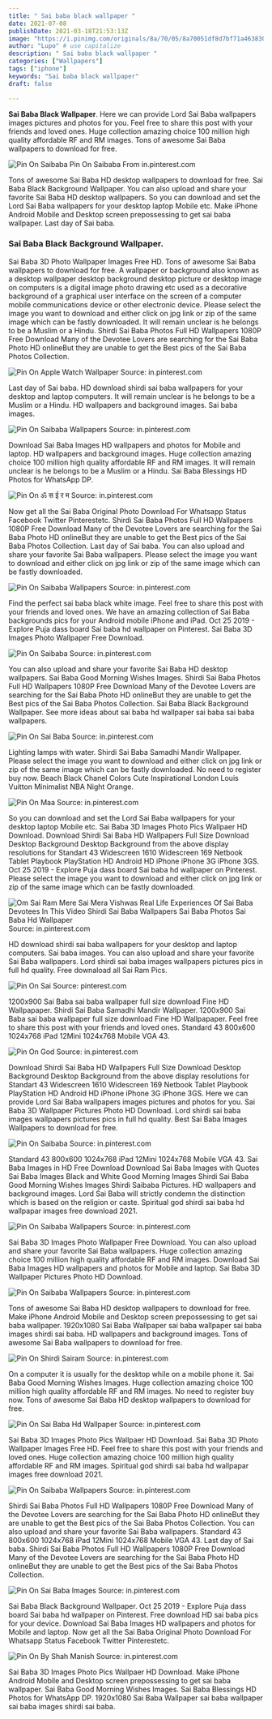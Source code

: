 ```yaml
---
title: " Sai baba black wallpaper "
date: 2021-07-08
publishDate: 2021-03-18T21:53:13Z
image: "https://i.pinimg.com/originals/8a/70/05/8a70051df8d7bf71a4638309797438cd.jpg"
author: "Lupo" # use capitalize
description: " Sai baba black wallpaper "
categories: ["Wallpapers"]
tags: ["iphone"]
keywords: "Sai baba black wallpaper"
draft: false

---
```



**Sai Baba Black Wallpaper**. Here we can provide Lord Sai Baba wallpapers images pictures and photos for you. Feel free to share this post with your friends and loved ones. Huge collection amazing choice 100 million high quality affordable RF and RM images. Tons of awesome Sai Baba wallpapers to download for free.

![Pin On Saibaba](https://i.pinimg.com/564x/d2/33/d1/d233d1ebf20683865881773f07ea1eda.jpg "Pin On Saibaba")
Pin On Saibaba From in.pinterest.com


Tons of awesome Sai Baba HD desktop wallpapers to download for free. Sai Baba Black Background Wallpaper. You can also upload and share your favorite Sai Baba HD desktop wallpapers. So you can download and set the Lord Sai Baba wallpapers for your desktop laptop Mobile etc. Make iPhone Android Mobile and Desktop screen prepossessing to get sai baba wallpaper. Last day of Sai baba.

### Sai Baba Black Background Wallpaper.

Sai Baba 3D Photo Wallpaper Images Free HD. Tons of awesome Sai Baba wallpapers to download for free. A wallpaper or background also known as a desktop wallpaper desktop background desktop picture or desktop image on computers is a digital image photo drawing etc used as a decorative background of a graphical user interface on the screen of a computer mobile communications device or other electronic device. Please select the image you want to download and either click on jpg link or zip of the same image which can be fastly downloaded. It will remain unclear is he belongs to be a Muslim or a Hindu. Shirdi Sai Baba Photos Full HD Wallpapers 1080P Free Download Many of the Devotee Lovers are searching for the Sai Baba Photo HD onlineBut they are unable to get the Best pics of the Sai Baba Photos Collection.


![Pin On Apple Watch Wallpaper](https://i.pinimg.com/564x/f4/93/63/f49363461d5b4d0609296798d4d1d538.jpg "Pin On Apple Watch Wallpaper")
Source: in.pinterest.com

Last day of Sai baba. HD download shirdi sai baba wallpapers for your desktop and laptop computers. It will remain unclear is he belongs to be a Muslim or a Hindu. HD wallpapers and background images. Sai baba images.

![Pin On Saibaba Wallpapers](https://i.pinimg.com/originals/ab/8d/2e/ab8d2eb9e9e54f8f97f31c61cc85e110.jpg "Pin On Saibaba Wallpapers")
Source: in.pinterest.com

Download Sai Baba Images HD wallpapers and photos for Mobile and laptop. HD wallpapers and background images. Huge collection amazing choice 100 million high quality affordable RF and RM images. It will remain unclear is he belongs to be a Muslim or a Hindu. Sai Baba Blessings HD Photos for WhatsApp DP.

![Pin On ॐ स ई र म](https://i.pinimg.com/474x/bc/5a/71/bc5a71a919389a14d01030563639ccf8.jpg "Pin On ॐ स ई र म")
Source: in.pinterest.com

Now get all the Sai Baba Original Photo Download For Whatsapp Status Facebook Twitter Pinterestetc. Shirdi Sai Baba Photos Full HD Wallpapers 1080P Free Download Many of the Devotee Lovers are searching for the Sai Baba Photo HD onlineBut they are unable to get the Best pics of the Sai Baba Photos Collection. Last day of Sai baba. You can also upload and share your favorite Sai Baba wallpapers. Please select the image you want to download and either click on jpg link or zip of the same image which can be fastly downloaded.

![Pin On Saibaba Wallpapers](https://i.pinimg.com/564x/dd/dd/ee/ddddeebe52c35c22755744eef6615f46.jpg "Pin On Saibaba Wallpapers")
Source: in.pinterest.com

Find the perfect sai baba black white image. Feel free to share this post with your friends and loved ones. We have an amazing collection of Sai Baba backgrounds pics for your Android mobile iPhone and iPad. Oct 25 2019 - Explore Puja dass board Sai baba hd wallpaper on Pinterest. Sai Baba 3D Images Photo Wallpaper Free Download.

![Pin On Saibaba](https://i.pinimg.com/originals/f9/ee/7c/f9ee7c2b34e0ce712aff699b4df3d5f8.webp "Pin On Saibaba")
Source: in.pinterest.com

You can also upload and share your favorite Sai Baba HD desktop wallpapers. Sai Baba Good Morning Wishes Images. Shirdi Sai Baba Photos Full HD Wallpapers 1080P Free Download Many of the Devotee Lovers are searching for the Sai Baba Photo HD onlineBut they are unable to get the Best pics of the Sai Baba Photos Collection. Sai Baba Black Background Wallpaper. See more ideas about sai baba hd wallpaper sai baba sai baba wallpapers.

![Pin On Sai Baba](https://i.pinimg.com/564x/07/fa/cb/07facba4744dd55b9daa3cde19a468f1.jpg "Pin On Sai Baba")
Source: in.pinterest.com

Lighting lamps with water. Shirdi Sai Baba Samadhi Mandir Wallpaper. Please select the image you want to download and either click on jpg link or zip of the same image which can be fastly downloaded. No need to register buy now. Beach Black Chanel Сolors Cute Inspirational London Louis Vuitton Minimalist NBA Night Orange.

![Pin On Maa](https://i.pinimg.com/736x/ad/cd/b7/adcdb7d416b08a54dab9fdfc74c09bb6.jpg "Pin On Maa")
Source: in.pinterest.com

So you can download and set the Lord Sai Baba wallpapers for your desktop laptop Mobile etc. Sai Baba 3D Images Photo Pics Wallpaer HD Download. Download Shirdi Sai Baba HD Wallpapers Full Size Download Desktop Background Desktop Background from the above display resolutions for Standart 43 Widescreen 1610 Widescreen 169 Netbook Tablet Playbook PlayStation HD Android HD iPhone iPhone 3G iPhone 3GS. Oct 25 2019 - Explore Puja dass board Sai baba hd wallpaper on Pinterest. Please select the image you want to download and either click on jpg link or zip of the same image which can be fastly downloaded.

![Om Sai Ram Mere Sai Mera Vishwas Real Life Experiences Of Sai Baba Devotees In This Video Shirdi Sai Baba Wallpapers Sai Baba Photos Sai Baba Hd Wallpaper](https://i.pinimg.com/564x/24/8c/db/248cdba95c44d40c1458f124f46c915a.jpg "Om Sai Ram Mere Sai Mera Vishwas Real Life Experiences Of Sai Baba Devotees In This Video Shirdi Sai Baba Wallpapers Sai Baba Photos Sai Baba Hd Wallpaper")
Source: in.pinterest.com

HD download shirdi sai baba wallpapers for your desktop and laptop computers. Sai baba images. You can also upload and share your favorite Sai Baba wallpapers. Lord shirdi sai baba images wallpapers pictures pics in full hd quality. Free downaload all Sai Ram Pics.

![Pin On Sai](https://i.pinimg.com/736x/0c/5f/d9/0c5fd974220be1ea9ab1fb10ffae206e.jpg "Pin On Sai")
Source: pinterest.com

1200x900 Sai Baba sai baba wallpaper full size download Fine HD Wallpapaper. Shirdi Sai Baba Samadhi Mandir Wallpaper. 1200x900 Sai Baba sai baba wallpaper full size download Fine HD Wallpapaper. Feel free to share this post with your friends and loved ones. Standard 43 800x600 1024x768 iPad 12Mini 1024x768 Mobile VGA 43.

![Pin On God](https://i.pinimg.com/736x/e7/11/7c/e7117c999cd029e8d14511c153ea3f6e.jpg "Pin On God")
Source: in.pinterest.com

Download Shirdi Sai Baba HD Wallpapers Full Size Download Desktop Background Desktop Background from the above display resolutions for Standart 43 Widescreen 1610 Widescreen 169 Netbook Tablet Playbook PlayStation HD Android HD iPhone iPhone 3G iPhone 3GS. Here we can provide Lord Sai Baba wallpapers images pictures and photos for you. Sai Baba 3D Wallpaper Pictures Photo HD Download. Lord shirdi sai baba images wallpapers pictures pics in full hd quality. Best Sai Baba Images Wallpapers to download for free.

![Pin On Saibaba](https://i.pinimg.com/564x/d2/33/d1/d233d1ebf20683865881773f07ea1eda.jpg "Pin On Saibaba")
Source: in.pinterest.com

Standard 43 800x600 1024x768 iPad 12Mini 1024x768 Mobile VGA 43. Sai Baba Images in HD Free Download Download Sai Baba Images with Quotes Sai Baba Images Black and White Good Morning Images Shirdi Sai Baba Good Morning Wishes Images Shirdi Saibaba Pictures. HD wallpapers and background images. Lord Sai Baba will strictly condemn the distinction which is based on the religion or caste. Spiritual god shirdi sai baba hd wallpapar images free download 2021.

![Pin On Saibaba Wallpapers](https://i.pinimg.com/originals/bc/6e/48/bc6e48fe78f8567f234d2bee085462cc.jpg "Pin On Saibaba Wallpapers")
Source: in.pinterest.com

Sai Baba 3D Images Photo Wallpaper Free Download. You can also upload and share your favorite Sai Baba wallpapers. Huge collection amazing choice 100 million high quality affordable RF and RM images. Download Sai Baba Images HD wallpapers and photos for Mobile and laptop. Sai Baba 3D Wallpaper Pictures Photo HD Download.

![Pin On Saibaba Wallpapers](https://i.pinimg.com/originals/b9/fd/a5/b9fda52daa64313a181e6667c752cf57.jpg "Pin On Saibaba Wallpapers")
Source: in.pinterest.com

Tons of awesome Sai Baba HD desktop wallpapers to download for free. Make iPhone Android Mobile and Desktop screen prepossessing to get sai baba wallpaper. 1920x1080 Sai Baba Wallpaper sai baba wallpaper sai baba images shirdi sai baba. HD wallpapers and background images. Tons of awesome Sai Baba wallpapers to download for free.

![Pin On Shirdi Sairam](https://i.pinimg.com/originals/e4/15/2e/e4152e2c6d8979989a35dd3366b24e95.jpg "Pin On Shirdi Sairam")
Source: in.pinterest.com

On a computer it is usually for the desktop while on a mobile phone it. Sai Baba Good Morning Wishes Images. Huge collection amazing choice 100 million high quality affordable RF and RM images. No need to register buy now. Tons of awesome Sai Baba HD desktop wallpapers to download for free.

![Pin On Sai Baba Hd Wallpaper](https://i.pinimg.com/736x/a4/a1/36/a4a1368fa5c98b58c75f8f03d5ef28cf.jpg "Pin On Sai Baba Hd Wallpaper")
Source: in.pinterest.com

Sai Baba 3D Images Photo Pics Wallpaer HD Download. Sai Baba 3D Photo Wallpaper Images Free HD. Feel free to share this post with your friends and loved ones. Huge collection amazing choice 100 million high quality affordable RF and RM images. Spiritual god shirdi sai baba hd wallpapar images free download 2021.

![Pin On Saibaba Wallpapers](https://i.pinimg.com/originals/24/05/ef/2405ef2f007831032c6d6f86bbaf6c29.jpg "Pin On Saibaba Wallpapers")
Source: in.pinterest.com

Shirdi Sai Baba Photos Full HD Wallpapers 1080P Free Download Many of the Devotee Lovers are searching for the Sai Baba Photo HD onlineBut they are unable to get the Best pics of the Sai Baba Photos Collection. You can also upload and share your favorite Sai Baba wallpapers. Standard 43 800x600 1024x768 iPad 12Mini 1024x768 Mobile VGA 43. Last day of Sai baba. Shirdi Sai Baba Photos Full HD Wallpapers 1080P Free Download Many of the Devotee Lovers are searching for the Sai Baba Photo HD onlineBut they are unable to get the Best pics of the Sai Baba Photos Collection.

![Pin On Sai Baba Images](https://i.pinimg.com/736x/b4/1e/f8/b41ef8432e2ccb11fd513ee1dd90c1f5.jpg "Pin On Sai Baba Images")
Source: in.pinterest.com

Sai Baba Black Background Wallpaper. Oct 25 2019 - Explore Puja dass board Sai baba hd wallpaper on Pinterest. Free download HD sai baba pics for your device. Download Sai Baba Images HD wallpapers and photos for Mobile and laptop. Now get all the Sai Baba Original Photo Download For Whatsapp Status Facebook Twitter Pinterestetc.

![Pin On By Shah Manish](https://i.pinimg.com/originals/8a/70/05/8a70051df8d7bf71a4638309797438cd.jpg "Pin On By Shah Manish")
Source: in.pinterest.com

Sai Baba 3D Images Photo Pics Wallpaer HD Download. Make iPhone Android Mobile and Desktop screen prepossessing to get sai baba wallpaper. Sai Baba Good Morning Wishes Images. Sai Baba Blessings HD Photos for WhatsApp DP. 1920x1080 Sai Baba Wallpaper sai baba wallpaper sai baba images shirdi sai baba.

